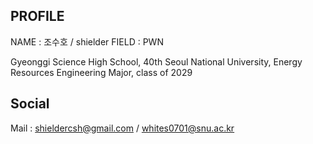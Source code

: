 ## PROFILE

NAME : 조수호 / shielder
FIELD : PWN

Gyeonggi Science High School, 40th
Seoul National University, Energy Resources Engineering Major, class of 2029

## Social

Mail : shieldercsh@gmail.com / whites0701@snu.ac.kr